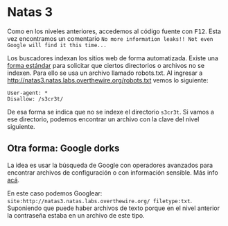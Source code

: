 # Natas 3

Como en los niveles anteriores, accedemos al código fuente con <kbd>F12</kbd>. Esta vez encontramos un comentario `No more information leaks!! Not even Google will find it this time...`

Los buscadores indexan los sitios web de forma automatizada. Existe una [forma estándar](https://en.wikipedia.org/wiki/Robots_exclusion_standard) para solicitar que ciertos directorios o archivos no se indexen. Para ello se usa un archivo llamado robots.txt. Al ingresar a http://natas3.natas.labs.overthewire.org/robots.txt vemos lo siguiente:

```
User-agent: *
Disallow: /s3cr3t/
```

De esa forma se indica que no se indexe el directorio `s3cr3t`. Si vamos a ese directorio, podemos encontrar un archivo con la clave del nivel siguiente.

## Otra forma: Google dorks

La idea es usar la búsqueda de Google con operadores avanzados para encontrar archivos de configuración o con información sensible. Más info [acá](https://en.wikipedia.org/wiki/Google_hacking).

En este caso podemos Googlear: `site:http://natas3.natas.labs.overthewire.org/ filetype:txt`. Suponiendo que puede haber archivos de texto porque en el nivel anterior la contraseña estaba en un archivo de este tipo.
